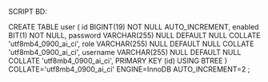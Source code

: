 SCRIPT BD:

CREATE TABLE user (
    id BIGINT(19) NOT NULL AUTO_INCREMENT,
    enabled BIT(1) NOT NULL,
    password VARCHAR(255) NULL DEFAULT NULL COLLATE 'utf8mb4_0900_ai_ci',
    role VARCHAR(255) NULL DEFAULT NULL COLLATE 'utf8mb4_0900_ai_ci',
    username VARCHAR(255) NULL DEFAULT NULL COLLATE 'utf8mb4_0900_ai_ci',
    PRIMARY KEY (id) USING BTREE
)
COLLATE='utf8mb4_0900_ai_ci'
ENGINE=InnoDB
AUTO_INCREMENT=2
;
